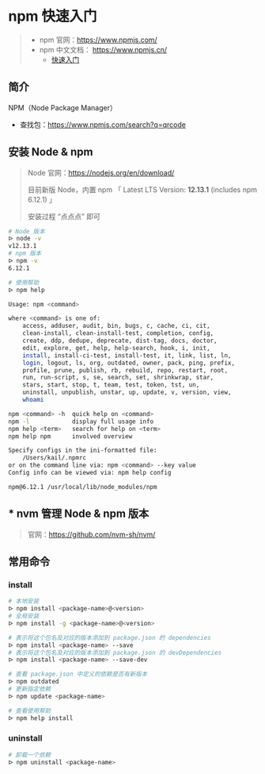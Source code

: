 

# npm 快速入门

> - npm 官网：https://www.npmjs.com/
> - npm 中文文档： https://www.npmjs.cn/
>   - [快速入门](https://www.npmjs.cn/getting-started/what-is-npm/)

## 简介

NPM（Node Package Manager）

- 查找包：https://www.npmjs.com/search?q=qrcode

## 安装 Node & npm

> Node 官网：https://nodejs.org/en/download/
>
> 目前新版 Node，内置 npm 「 Latest LTS Version: **12.13.1** (includes npm 6.12.1) 」
>
> 安装过程 “点点点” 即可

```bash
# Node 版本
ᐅ node -v
v12.13.1
# npm 版本
ᐅ npm -v
6.12.1

# 使用帮助
ᐅ npm help

Usage: npm <command>

where <command> is one of:
    access, adduser, audit, bin, bugs, c, cache, ci, cit,
    clean-install, clean-install-test, completion, config,
    create, ddp, dedupe, deprecate, dist-tag, docs, doctor,
    edit, explore, get, help, help-search, hook, i, init,
    install, install-ci-test, install-test, it, link, list, ln,
    login, logout, ls, org, outdated, owner, pack, ping, prefix,
    profile, prune, publish, rb, rebuild, repo, restart, root,
    run, run-script, s, se, search, set, shrinkwrap, star,
    stars, start, stop, t, team, test, token, tst, un,
    uninstall, unpublish, unstar, up, update, v, version, view,
    whoami

npm <command> -h  quick help on <command>
npm -l            display full usage info
npm help <term>   search for help on <term>
npm help npm      involved overview

Specify configs in the ini-formatted file:
    /Users/kail/.npmrc
or on the command line via: npm <command> --key value
Config info can be viewed via: npm help config

npm@6.12.1 /usr/local/lib/node_modules/npm
```

## * nvm 管理 Node & npm 版本

> 官网：https://github.com/nvm-sh/nvm/



## 常用命令

### install

```bash
# 本地安装
ᐅ npm install <package-name>@<version>
# 全局安装
ᐅ npm install -g <package-name>@<version>

# 表示将这个包名及对应的版本添加到 package.json 的 dependencies
ᐅ npm install <package-name> --save 
# 表示将这个包名及对应的版本添加到 package.json 的 devDependencies
ᐅ npm install <package-name> --save-dev 

# 查看 package.json 中定义的依赖是否有新版本
ᐅ npm outdated
# 更新指定依赖
ᐅ npm update <package-name>

# 查看使用帮助
ᐅ npm help install
```



### uninstall

```bash
# 卸载一个依赖
ᐅ npm uninstall <package-name>
```



